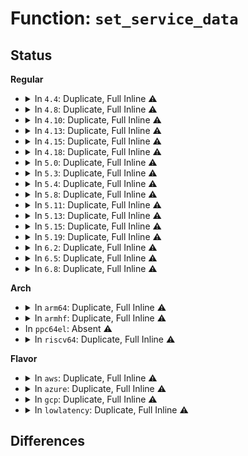 # Function: <code>set_service_data</code>

## Status
<b>Regular</b>
<ul>
<li>
<details>
<summary>In <code>4.4</code>: Duplicate, Full Inline ⚠️</summary>

**Collision:** Static Duplication

**Inline:** Full

**Transformation:** False

**Instances:**

```
In drivers/pci/pcie/aer/aerdrv.c (ffffffff8144b0f1)
Location: include/linux/pcieport_if.h:34
Inline: True
Inline callers:
  - drivers/pci/pcie/aer/aerdrv.c:aer_remove
  - drivers/pci/pcie/aer/aerdrv.c:aer_probe
```
```
In drivers/pci/pcie/pme.c (ffffffff8144b9f1)
Location: include/linux/pcieport_if.h:34
Inline: True
Inline callers:
  - drivers/pci/pcie/pme.c:pcie_pme_probe
```
```
In drivers/pci/hotplug/pciehp_core.c (ffffffff8144f088)
Location: include/linux/pcieport_if.h:34
Inline: True
Inline callers:
  - drivers/pci/hotplug/pciehp_core.c:pciehp_probe
```
</details>
</li>
<li>
<details>
<summary>In <code>4.8</code>: Duplicate, Full Inline ⚠️</summary>

**Collision:** Static Duplication

**Inline:** Full

**Transformation:** False

**Instances:**

```
In drivers/pci/pcie/aer/aerdrv.c (ffffffff8149748b)
Location: include/linux/pcieport_if.h:36
Inline: True
Inline callers:
  - drivers/pci/pcie/aer/aerdrv.c:aer_probe
  - drivers/pci/pcie/aer/aerdrv.c:aer_remove
```
```
In drivers/pci/pcie/pme.c (ffffffff81497c73)
Location: include/linux/pcieport_if.h:36
Inline: True
Inline callers:
  - drivers/pci/pcie/pme.c:pcie_pme_probe
```
```
In drivers/pci/pcie/pcie-dpc.c (ffffffff814984e1)
Location: include/linux/pcieport_if.h:36
Inline: True
Inline callers:
  - drivers/pci/pcie/pcie-dpc.c:dpc_probe
```
```
In drivers/pci/hotplug/pciehp_core.c (ffffffff8149b828)
Location: include/linux/pcieport_if.h:36
Inline: True
Inline callers:
  - drivers/pci/hotplug/pciehp_core.c:pciehp_probe
```
</details>
</li>
<li>
<details>
<summary>In <code>4.10</code>: Duplicate, Full Inline ⚠️</summary>

**Collision:** Static Duplication

**Inline:** Full

**Transformation:** False

**Instances:**

```
In drivers/pci/pcie/aer/aerdrv.c (ffffffff814b8db4)
Location: include/linux/pcieport_if.h:36
Inline: True
Inline callers:
  - drivers/pci/pcie/aer/aerdrv.c:aer_probe
  - drivers/pci/pcie/aer/aerdrv.c:aer_remove
```
```
In drivers/pci/pcie/pme.c (ffffffff814b95c4)
Location: include/linux/pcieport_if.h:36
Inline: True
Inline callers:
  - drivers/pci/pcie/pme.c:pcie_pme_probe
```
```
In drivers/pci/pcie/pcie-dpc.c (ffffffff814b9d91)
Location: include/linux/pcieport_if.h:36
Inline: True
Inline callers:
  - drivers/pci/pcie/pcie-dpc.c:dpc_probe
```
```
In drivers/pci/hotplug/pciehp_core.c (ffffffff814bd408)
Location: include/linux/pcieport_if.h:36
Inline: True
Inline callers:
  - drivers/pci/hotplug/pciehp_core.c:pciehp_probe
```
</details>
</li>
<li>
<details>
<summary>In <code>4.13</code>: Duplicate, Full Inline ⚠️</summary>

**Collision:** Static Duplication

**Inline:** Full

**Transformation:** False

**Instances:**

```
In drivers/pci/pcie/aer/aerdrv.c (ffffffff814c35d4)
Location: include/linux/pcieport_if.h:36
Inline: True
Inline callers:
  - drivers/pci/pcie/aer/aerdrv.c:aer_probe
  - drivers/pci/pcie/aer/aerdrv.c:aer_remove
```
```
In drivers/pci/pcie/pme.c (ffffffff814c3db5)
Location: include/linux/pcieport_if.h:36
Inline: True
Inline callers:
  - drivers/pci/pcie/pme.c:pcie_pme_probe
```
```
In drivers/pci/pcie/pcie-dpc.c (ffffffff814c4471)
Location: include/linux/pcieport_if.h:36
Inline: True
Inline callers:
  - drivers/pci/pcie/pcie-dpc.c:dpc_probe
```
```
In drivers/pci/hotplug/pciehp_core.c (ffffffff814c7bd2)
Location: include/linux/pcieport_if.h:36
Inline: True
Inline callers:
  - drivers/pci/hotplug/pciehp_core.c:pciehp_probe
```
</details>
</li>
<li>
<details>
<summary>In <code>4.15</code>: Duplicate, Full Inline ⚠️</summary>

**Collision:** Static Duplication

**Inline:** Full

**Transformation:** False

**Instances:**

```
In drivers/pci/pcie/aer/aerdrv.c (ffffffff81503814)
Location: include/linux/pcieport_if.h:37
Inline: True
Inline callers:
  - drivers/pci/pcie/aer/aerdrv.c:aer_probe
  - drivers/pci/pcie/aer/aerdrv.c:aer_remove
```
```
In drivers/pci/pcie/pme.c (ffffffff81503ff5)
Location: include/linux/pcieport_if.h:37
Inline: True
Inline callers:
  - drivers/pci/pcie/pme.c:pcie_pme_probe
```
```
In drivers/pci/pcie/pcie-dpc.c (ffffffff81504597)
Location: include/linux/pcieport_if.h:37
Inline: True
Inline callers:
  - drivers/pci/pcie/pcie-dpc.c:dpc_probe
```
```
In drivers/pci/hotplug/pciehp_core.c (ffffffff81508172)
Location: include/linux/pcieport_if.h:37
Inline: True
Inline callers:
  - drivers/pci/hotplug/pciehp_core.c:pciehp_probe
```
</details>
</li>
<li>
<details>
<summary>In <code>4.18</code>: Duplicate, Full Inline ⚠️</summary>

**Collision:** Static Duplication

**Inline:** Full

**Transformation:** False

**Instances:**

```
In drivers/pci/pcie/aer.c (ffffffff81533b53)
Location: drivers/pci/pcie/portdrv.h:38
Inline: True
Inline callers:
  - drivers/pci/pcie/aer.c:aer_probe
  - drivers/pci/pcie/aer.c:aer_remove
```
```
In drivers/pci/pcie/pme.c (ffffffff81534e65)
Location: drivers/pci/pcie/portdrv.h:38
Inline: True
Inline callers:
  - drivers/pci/pcie/pme.c:pcie_pme_probe
```
```
In drivers/pci/pcie/dpc.c (ffffffff81535917)
Location: drivers/pci/pcie/portdrv.h:38
Inline: True
Inline callers:
  - drivers/pci/pcie/dpc.c:dpc_probe
```
```
In drivers/pci/hotplug/pciehp_core.c (ffffffff815390b2)
Location: drivers/pci/pcie/portdrv.h:38
Inline: True
Inline callers:
  - drivers/pci/hotplug/pciehp_core.c:pciehp_probe
```
</details>
</li>
<li>
<details>
<summary>In <code>5.0</code>: Duplicate, Full Inline ⚠️</summary>

**Collision:** Static Duplication

**Inline:** Full

**Transformation:** False

**Instances:**

```
In drivers/pci/pcie/aer.c (ffffffff8154b032)
Location: drivers/pci/pcie/portdrv.h:62
Inline: True
Inline callers:
  - drivers/pci/pcie/aer.c:aer_probe
```
```
In drivers/pci/pcie/pme.c (ffffffff8154c505)
Location: drivers/pci/pcie/portdrv.h:62
Inline: True
Inline callers:
  - drivers/pci/pcie/pme.c:pcie_pme_probe
```
```
In drivers/pci/pcie/dpc.c (ffffffff8154cf69)
Location: drivers/pci/pcie/portdrv.h:62
Inline: True
Inline callers:
  - drivers/pci/pcie/dpc.c:dpc_probe
```
```
In drivers/pci/hotplug/pciehp_core.c (ffffffff81550460)
Location: drivers/pci/pcie/portdrv.h:62
Inline: True
Inline callers:
  - drivers/pci/hotplug/pciehp_core.c:pciehp_probe
```
</details>
</li>
<li>
<details>
<summary>In <code>5.3</code>: Duplicate, Full Inline ⚠️</summary>

**Collision:** Static Duplication

**Inline:** Full

**Transformation:** False

**Instances:**

```
In drivers/pci/pcie/aer.c (ffffffff8157aef4)
Location: drivers/pci/pcie/portdrv.h:70
Inline: True
Inline callers:
  - drivers/pci/pcie/aer.c:aer_probe
```
```
In drivers/pci/pcie/pme.c (ffffffff8157c20a)
Location: drivers/pci/pcie/portdrv.h:70
Inline: True
Inline callers:
  - drivers/pci/pcie/pme.c:pcie_pme_probe
```
```
In drivers/pci/pcie/dpc.c (ffffffff8157ca0f)
Location: drivers/pci/pcie/portdrv.h:70
Inline: True
Inline callers:
  - drivers/pci/pcie/dpc.c:dpc_probe
```
```
In drivers/pci/hotplug/pciehp_core.c (ffffffff815802df)
Location: drivers/pci/pcie/portdrv.h:70
Inline: True
Inline callers:
  - drivers/pci/hotplug/pciehp_core.c:pciehp_probe
```
</details>
</li>
<li>
<details>
<summary>In <code>5.4</code>: Duplicate, Full Inline ⚠️</summary>

**Collision:** Static Duplication

**Inline:** Full

**Transformation:** False

**Instances:**

```
In drivers/pci/pcie/aer.c (ffffffff8159c96d)
Location: drivers/pci/pcie/portdrv.h:72
Inline: True
Inline callers:
  - drivers/pci/pcie/aer.c:aer_probe
```
```
In drivers/pci/pcie/pme.c (ffffffff8159dc6a)
Location: drivers/pci/pcie/portdrv.h:72
Inline: True
Inline callers:
  - drivers/pci/pcie/pme.c:pcie_pme_probe
```
```
In drivers/pci/pcie/dpc.c (ffffffff8159e478)
Location: drivers/pci/pcie/portdrv.h:72
Inline: True
Inline callers:
  - drivers/pci/pcie/dpc.c:dpc_probe
```
```
In drivers/pci/hotplug/pciehp_core.c (ffffffff815a1d4f)
Location: drivers/pci/pcie/portdrv.h:72
Inline: True
Inline callers:
  - drivers/pci/hotplug/pciehp_core.c:pciehp_probe
```
</details>
</li>
<li>
<details>
<summary>In <code>5.8</code>: Duplicate, Full Inline ⚠️</summary>

**Collision:** Static Duplication

**Inline:** Full

**Transformation:** False

**Instances:**

```
In drivers/pci/pcie/aer.c (ffffffff8163c5ac)
Location: drivers/pci/pcie/portdrv.h:74
Inline: True
Inline callers:
  - drivers/pci/pcie/aer.c:aer_probe
```
```
In drivers/pci/pcie/pme.c (ffffffff8163de8a)
Location: drivers/pci/pcie/portdrv.h:74
Inline: True
Inline callers:
  - drivers/pci/pcie/pme.c:pcie_pme_probe
```
```
In drivers/pci/hotplug/pciehp_core.c (ffffffff8164a879)
Location: drivers/pci/pcie/portdrv.h:74
Inline: True
Inline callers:
  - drivers/pci/hotplug/pciehp_core.c:pciehp_probe
```
</details>
</li>
<li>
<details>
<summary>In <code>5.11</code>: Duplicate, Full Inline ⚠️</summary>

**Collision:** Static Duplication

**Inline:** Full

**Transformation:** False

**Instances:**

```
In drivers/pci/pcie/aer.c (ffffffff81663483)
Location: drivers/pci/pcie/portdrv.h:68
Inline: True
Inline callers:
  - drivers/pci/pcie/aer.c:aer_probe
```
```
In drivers/pci/pcie/pme.c (ffffffff81664533)
Location: drivers/pci/pcie/portdrv.h:68
Inline: True
Inline callers:
  - drivers/pci/pcie/pme.c:pcie_pme_probe
```
```
In drivers/pci/hotplug/pciehp_core.c (ffffffff8166f0d9)
Location: drivers/pci/pcie/portdrv.h:68
Inline: True
Inline callers:
  - drivers/pci/hotplug/pciehp_core.c:pciehp_probe
```
</details>
</li>
<li>
<details>
<summary>In <code>5.13</code>: Duplicate, Full Inline ⚠️</summary>

**Collision:** Static Duplication

**Inline:** Full

**Transformation:** False

**Instances:**

```
In drivers/pci/pcie/aer.c (ffffffff81645941)
Location: drivers/pci/pcie/portdrv.h:68
Inline: True
Inline callers:
  - drivers/pci/pcie/aer.c:aer_probe
```
```
In drivers/pci/pcie/pme.c (ffffffff816469a1)
Location: drivers/pci/pcie/portdrv.h:68
Inline: True
Inline callers:
  - drivers/pci/pcie/pme.c:pcie_pme_probe
```
```
In drivers/pci/hotplug/pciehp_core.c (ffffffff816514ff)
Location: drivers/pci/pcie/portdrv.h:68
Inline: True
Inline callers:
  - drivers/pci/hotplug/pciehp_core.c:pciehp_probe
```
</details>
</li>
<li>
<details>
<summary>In <code>5.15</code>: Duplicate, Full Inline ⚠️</summary>

**Collision:** Static Duplication

**Inline:** Full

**Transformation:** False

**Instances:**

```
In drivers/pci/pcie/aer.c (ffffffff816b6b31)
Location: drivers/pci/pcie/portdrv.h:68
Inline: True
Inline callers:
  - drivers/pci/pcie/aer.c:aer_probe
```
```
In drivers/pci/pcie/pme.c (ffffffff816b8241)
Location: drivers/pci/pcie/portdrv.h:68
Inline: True
Inline callers:
  - drivers/pci/pcie/pme.c:pcie_pme_probe
```
```
In drivers/pci/hotplug/pciehp_core.c (ffffffff816c323f)
Location: drivers/pci/pcie/portdrv.h:68
Inline: True
Inline callers:
  - drivers/pci/hotplug/pciehp_core.c:pciehp_probe
```
</details>
</li>
<li>
<details>
<summary>In <code>5.19</code>: Duplicate, Full Inline ⚠️</summary>

**Collision:** Static Duplication

**Inline:** Full

**Transformation:** False

**Instances:**

```
In drivers/pci/pcie/aer.c (ffffffff817da6fa)
Location: drivers/pci/pcie/portdrv.h:68
Inline: True
Inline callers:
  - drivers/pci/pcie/aer.c:aer_probe
```
```
In drivers/pci/pcie/pme.c (ffffffff817dc66b)
Location: drivers/pci/pcie/portdrv.h:68
Inline: True
Inline callers:
  - drivers/pci/pcie/pme.c:pcie_pme_probe
```
```
In drivers/pci/hotplug/pciehp_core.c (ffffffff817e8c7e)
Location: drivers/pci/pcie/portdrv.h:68
Inline: True
Inline callers:
  - drivers/pci/hotplug/pciehp_core.c:pciehp_probe
```
</details>
</li>
<li>
<details>
<summary>In <code>6.2</code>: Duplicate, Full Inline ⚠️</summary>

**Collision:** Static Duplication

**Inline:** Full

**Transformation:** False

**Instances:**

```
In drivers/pci/pcie/aer.c (ffffffff818fc0bf)
Location: drivers/pci/pcie/portdrv.h:68
Inline: True
Inline callers:
  - drivers/pci/pcie/aer.c:aer_probe
```
```
In drivers/pci/pcie/pme.c (ffffffff818fe41b)
Location: drivers/pci/pcie/portdrv.h:68
Inline: True
Inline callers:
  - drivers/pci/pcie/pme.c:pcie_pme_probe
```
```
In drivers/pci/hotplug/pciehp_core.c (ffffffff8190e6a0)
Location: drivers/pci/pcie/portdrv.h:68
Inline: True
Inline callers:
  - drivers/pci/hotplug/pciehp_core.c:pciehp_probe
```
</details>
</li>
<li>
<details>
<summary>In <code>6.5</code>: Duplicate, Full Inline ⚠️</summary>

**Collision:** Static Duplication

**Inline:** Full

**Transformation:** False

**Instances:**

```
In drivers/pci/pcie/aer.c (ffffffff8193f1e3)
Location: drivers/pci/pcie/portdrv.h:68
Inline: True
Inline callers:
  - drivers/pci/pcie/aer.c:aer_probe
```
```
In drivers/pci/pcie/pme.c (ffffffff819418cb)
Location: drivers/pci/pcie/portdrv.h:68
Inline: True
Inline callers:
  - drivers/pci/pcie/pme.c:pcie_pme_probe
```
```
In drivers/pci/hotplug/pciehp_core.c (ffffffff81951d20)
Location: drivers/pci/pcie/portdrv.h:68
Inline: True
Inline callers:
  - drivers/pci/hotplug/pciehp_core.c:pciehp_probe
```
</details>
</li>
<li>
<details>
<summary>In <code>6.8</code>: Duplicate, Full Inline ⚠️</summary>

**Collision:** Static Duplication

**Inline:** Full

**Transformation:** False

**Instances:**

```
In drivers/pci/pcie/aer.c (ffffffff819885e9)
Location: drivers/pci/pcie/portdrv.h:66
Inline: True
Inline callers:
  - drivers/pci/pcie/aer.c:aer_probe
```
```
In drivers/pci/pcie/pme.c (ffffffff8198ab5b)
Location: drivers/pci/pcie/portdrv.h:66
Inline: True
Inline callers:
  - drivers/pci/pcie/pme.c:pcie_pme_probe
```
```
In drivers/pci/hotplug/pciehp_core.c (ffffffff8199b180)
Location: drivers/pci/pcie/portdrv.h:66
Inline: True
Inline callers:
  - drivers/pci/hotplug/pciehp_core.c:pciehp_probe
```
</details>
</li>
</ul>
<b>Arch</b>
<ul>
<li>
<details>
<summary>In <code>arm64</code>: Duplicate, Full Inline ⚠️</summary>

**Collision:** Static Duplication

**Inline:** Full

**Transformation:** False

**Instances:**

```
In drivers/pci/pcie/aer.c (ffff800010704640)
Location: drivers/pci/pcie/portdrv.h:72
Inline: True
Inline callers:
  - drivers/pci/pcie/aer.c:aer_probe
```
```
In drivers/pci/pcie/pme.c (ffff800010705c60)
Location: drivers/pci/pcie/portdrv.h:72
Inline: True
Inline callers:
  - drivers/pci/pcie/pme.c:pcie_pme_probe
```
```
In drivers/pci/pcie/dpc.c (ffff800010706910)
Location: drivers/pci/pcie/portdrv.h:72
Inline: True
Inline callers:
  - drivers/pci/pcie/dpc.c:dpc_probe
```
```
In drivers/pci/hotplug/pciehp_core.c (ffff80001070a544)
Location: drivers/pci/pcie/portdrv.h:72
Inline: True
Inline callers:
  - drivers/pci/hotplug/pciehp_core.c:pciehp_probe
```
</details>
</li>
<li>
<details>
<summary>In <code>armhf</code>: Duplicate, Full Inline ⚠️</summary>

**Collision:** Static Duplication

**Inline:** Full

**Transformation:** False

**Instances:**

```
In drivers/pci/pcie/aer.c (c089bb7c)
Location: drivers/pci/pcie/portdrv.h:72
Inline: True
Inline callers:
  - drivers/pci/pcie/aer.c:aer_probe
```
```
In drivers/pci/pcie/pme.c (c089d000)
Location: drivers/pci/pcie/portdrv.h:72
Inline: True
Inline callers:
  - drivers/pci/pcie/pme.c:pcie_pme_probe
```
```
In drivers/pci/pcie/dpc.c (c089d950)
Location: drivers/pci/pcie/portdrv.h:72
Inline: True
Inline callers:
  - drivers/pci/pcie/dpc.c:dpc_probe
```
</details>
</li>
<li>
In <code>ppc64el</code>: Absent ⚠️
</li>
<li>
<details>
<summary>In <code>riscv64</code>: Duplicate, Full Inline ⚠️</summary>

**Collision:** Static Duplication

**Inline:** Full

**Transformation:** False

**Instances:**

```
In drivers/pci/pcie/aer.c (ffffffe0004d2a82)
Location: drivers/pci/pcie/portdrv.h:72
Inline: True
Inline callers:
  - drivers/pci/pcie/aer.c:aer_probe
```
```
In drivers/pci/pcie/pme.c (ffffffe0004d3b24)
Location: drivers/pci/pcie/portdrv.h:72
Inline: True
Inline callers:
  - drivers/pci/pcie/pme.c:pcie_pme_probe
```
```
In drivers/pci/pcie/dpc.c (ffffffe0004d450c)
Location: drivers/pci/pcie/portdrv.h:72
Inline: True
Inline callers:
  - drivers/pci/pcie/dpc.c:dpc_probe
```
```
In drivers/pci/hotplug/pciehp_core.c (ffffffe0004d74fc)
Location: drivers/pci/pcie/portdrv.h:72
Inline: True
Inline callers:
  - drivers/pci/hotplug/pciehp_core.c:pciehp_probe
```
</details>
</li>
</ul>
<b>Flavor</b>
<ul>
<li>
<details>
<summary>In <code>aws</code>: Duplicate, Full Inline ⚠️</summary>

**Collision:** Static Duplication

**Inline:** Full

**Transformation:** False

**Instances:**

```
In drivers/pci/pcie/aer.c (ffffffff8159045d)
Location: drivers/pci/pcie/portdrv.h:72
Inline: True
Inline callers:
  - drivers/pci/pcie/aer.c:aer_probe
```
```
In drivers/pci/pcie/pme.c (ffffffff8159146a)
Location: drivers/pci/pcie/portdrv.h:72
Inline: True
Inline callers:
  - drivers/pci/pcie/pme.c:pcie_pme_probe
```
```
In drivers/pci/pcie/dpc.c (ffffffff81591c6f)
Location: drivers/pci/pcie/portdrv.h:72
Inline: True
Inline callers:
  - drivers/pci/pcie/dpc.c:dpc_probe
```
```
In drivers/pci/hotplug/pciehp_core.c (ffffffff8159555f)
Location: drivers/pci/pcie/portdrv.h:72
Inline: True
Inline callers:
  - drivers/pci/hotplug/pciehp_core.c:pciehp_probe
```
</details>
</li>
<li>
<details>
<summary>In <code>azure</code>: Duplicate, Full Inline ⚠️</summary>

**Collision:** Static Duplication

**Inline:** Full

**Transformation:** False

**Instances:**

```
In drivers/pci/pcie/aer.c (ffffffff8157f33d)
Location: drivers/pci/pcie/portdrv.h:72
Inline: True
Inline callers:
  - drivers/pci/pcie/aer.c:aer_probe
```
```
In drivers/pci/pcie/pme.c (ffffffff8158063a)
Location: drivers/pci/pcie/portdrv.h:72
Inline: True
Inline callers:
  - drivers/pci/pcie/pme.c:pcie_pme_probe
```
```
In drivers/pci/pcie/dpc.c (ffffffff81580e18)
Location: drivers/pci/pcie/portdrv.h:72
Inline: True
Inline callers:
  - drivers/pci/pcie/dpc.c:dpc_probe
```
```
In drivers/pci/hotplug/pciehp_core.c (ffffffff815846ef)
Location: drivers/pci/pcie/portdrv.h:72
Inline: True
Inline callers:
  - drivers/pci/hotplug/pciehp_core.c:pciehp_probe
```
</details>
</li>
<li>
<details>
<summary>In <code>gcp</code>: Duplicate, Full Inline ⚠️</summary>

**Collision:** Static Duplication

**Inline:** Full

**Transformation:** False

**Instances:**

```
In drivers/pci/pcie/aer.c (ffffffff815906bd)
Location: drivers/pci/pcie/portdrv.h:72
Inline: True
Inline callers:
  - drivers/pci/pcie/aer.c:aer_probe
```
```
In drivers/pci/pcie/pme.c (ffffffff815919ba)
Location: drivers/pci/pcie/portdrv.h:72
Inline: True
Inline callers:
  - drivers/pci/pcie/pme.c:pcie_pme_probe
```
```
In drivers/pci/pcie/dpc.c (ffffffff815921c8)
Location: drivers/pci/pcie/portdrv.h:72
Inline: True
Inline callers:
  - drivers/pci/pcie/dpc.c:dpc_probe
```
```
In drivers/pci/hotplug/pciehp_core.c (ffffffff81595a9f)
Location: drivers/pci/pcie/portdrv.h:72
Inline: True
Inline callers:
  - drivers/pci/hotplug/pciehp_core.c:pciehp_probe
```
</details>
</li>
<li>
<details>
<summary>In <code>lowlatency</code>: Duplicate, Full Inline ⚠️</summary>

**Collision:** Static Duplication

**Inline:** Full

**Transformation:** False

**Instances:**

```
In drivers/pci/pcie/aer.c (ffffffff815aab6d)
Location: drivers/pci/pcie/portdrv.h:72
Inline: True
Inline callers:
  - drivers/pci/pcie/aer.c:aer_probe
```
```
In drivers/pci/pcie/pme.c (ffffffff815ac00a)
Location: drivers/pci/pcie/portdrv.h:72
Inline: True
Inline callers:
  - drivers/pci/pcie/pme.c:pcie_pme_probe
```
```
In drivers/pci/pcie/dpc.c (ffffffff815ac648)
Location: drivers/pci/pcie/portdrv.h:72
Inline: True
Inline callers:
  - drivers/pci/pcie/dpc.c:dpc_probe
```
```
In drivers/pci/hotplug/pciehp_core.c (ffffffff815aff1f)
Location: drivers/pci/pcie/portdrv.h:72
Inline: True
Inline callers:
  - drivers/pci/hotplug/pciehp_core.c:pciehp_probe
```
</details>
</li>
</ul>

## Differences
